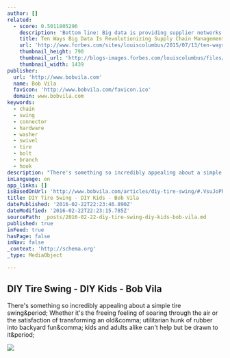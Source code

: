 ```yaml
---
author: []
related:
  - score: 0.5011805296
    description: 'Bottom line: Big data is providing supplier networks with greater data accuracy, clarity, and insights, leading to more contextual intelligence shared across supply chains. Forward-thinking manufacturers are orchestrating 80% or more of their supplier network activity outside their four walls, using big data and cloud-based technologies to get beyond the constraints [...]'
    title: Ten Ways Big Data Is Revolutionizing Supply Chain Management
    url: 'http://www.forbes.com/sites/louiscolumbus/2015/07/13/ten-ways-big-data-is-revolutionizing-supply-chain-management/'
    thumbnail_height: 790
    thumbnail_url: 'http://blogs-images.forbes.com/louiscolumbus/files/2015/07/Figure-1-SCM-Data-Volume-Velocity-Variety.jpg'
    thumbnail_width: 1439
publisher:
  url: 'http://www.bobvila.com'
  name: Bob Vila
  favicon: 'http://www.bobvila.com/favicon.ico'
  domain: www.bobvila.com
keywords:
  - chain
  - swing
  - connector
  - hardware
  - washer
  - swivel
  - tire
  - bolt
  - branch
  - hook
description: "There's something so incredibly appealing about a simple tire swing. Whether it's the freeing feeling of soaring through the air or the satisfaction of transforming an old, utilitarian hunk of rubber into backyard fun, kids and adults alike can't help but be drawn to it."
inLanguage: en
app_links: []
isBasedOnUrl: 'http://www.bobvila.com/articles/diy-tire-swing/#.VsuJoPkrK9I'
title: DIY Tire Swing - DIY Kids - Bob Vila
datePublished: '2016-02-22T22:23:46.890Z'
dateModified: '2016-02-22T22:23:15.785Z'
sourcePath: _posts/2016-02-22-diy-tire-swing-diy-kids-bob-vila.md
published: true
inFeed: true
hasPage: false
inNav: false
_context: 'http://schema.org'
_type: MediaObject

---
```

<article style=""><h1>DIY Tire Swing - DIY Kids - Bob Vila</h1><p>There's something so incredibly appealing about a simple tire swing&amp;period; Whether it's the freeing feeling of soaring through the air or the satisfaction of transforming an old&amp;comma; utilitarian hunk of rubber into backyard fun&amp;comma; kids and adults alike can't help but be drawn to it&amp;period;</p><img src="http://s3-production.bobvila.com/articles/wp-content/uploads/2015/08/DIYTireSwing_Supplies.jpg" /></article>
